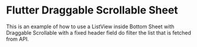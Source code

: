 # Flutter Draggable Scrollable Sheet
This is an example of how to use a ListView inside Bottom Sheet with Draggable Scrollable with a fixed header field do filter the list that is fetched from API.
